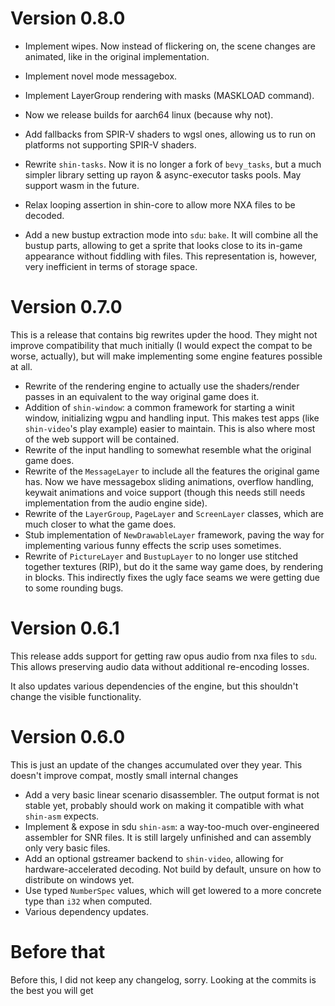 # Version 0.8.0

- Implement wipes. Now instead of flickering on, the scene changes are animated, like in the original implementation.
- Implement novel mode messagebox.
- Implement LayerGroup rendering with masks (MASKLOAD command).
- Now we release builds for aarch64 linux (because why not).

- Add fallbacks from SPIR-V shaders to wgsl ones, allowing us to run on platforms not supporting SPIR-V shaders.
- Rewrite `shin-tasks`. Now it is no longer a fork of `bevy_tasks`, but a much simpler library setting up rayon &
  async-executor tasks pools. May support wasm in the future.

- Relax looping assertion in shin-core to allow more NXA files to be decoded.
- Add a new bustup extraction mode into `sdu`: `bake`. It will combine all the bustup parts, allowing to get a sprite
  that looks close to its in-game appearance without fiddling with files.
  This representation is, however, very inefficient in terms of storage space.

# Version 0.7.0

This is a release that contains big rewrites upder the hood. They might not improve compatibility that much initially (I
would expect the compat to be worse, actually), but will make implementing some engine features possible at all.

- Rewrite of the rendering engine to actually use the shaders/render passes in an equivalent to the way original game
  does it.
- Addition of `shin-window`: a common framework for starting a winit window, initializing wgpu and handling input. This
  makes test apps (like `shin-video`'s play example) easier to maintain. This is also where most of the web support will
  be contained.
- Rewrite of the input handling to somewhat resemble what the original game does.
- Rewrite of the `MessageLayer` to include all the features the original game has. Now we have messagebox sliding
  animations, overflow handling, keywait animations and voice support (though this needs still needs implementation from
  the audio engine side).
- Rewrite of the `LayerGroup`, `PageLayer` and `ScreenLayer` classes, which are much closer to what the game does.
- Stub implementation of `NewDrawableLayer` framework, paving the way for implementing various funny effects the scrip
  uses sometimes.
- Rewrite of `PictureLayer` and `BustupLayer` to no longer use stitched together textures (RIP), but do it the same way
  game does, by rendering in blocks. This indirectly fixes the ugly face seams we were getting due to some rounding
  bugs.

# Version 0.6.1

This release adds support for getting raw opus audio from nxa files to `sdu`. This allows preserving audio data without
additional re-encoding losses.

It also updates various dependencies of the engine, but this shouldn't change the visible functionality.

# Version 0.6.0

This is just an update of the changes accumulated over they year. This doesn't improve compat, mostly small internal
changes

- Add a very basic linear scenario disassembler. The output format is not stable yet, probably should work on making it
  compatible with what `shin-asm` expects.
- Implement & expose in sdu `shin-asm`: a way-too-much over-engineered assembler for SNR files. It is still largely
  unfinished and can assembly only very basic files.
- Add an optional gstreamer backend to `shin-video`, allowing for hardware-accelerated decoding. Not build by default,
  unsure on how to distribute on windows yet.
- Use typed `NumberSpec` values, which will get lowered to a more concrete type than `i32` when computed.
- Various dependency updates.

# Before that

Before this, I did not keep any changelog, sorry. Looking at the commits is the best you will get
